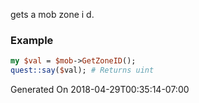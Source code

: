 gets a mob zone i d.
### Example

```perl
my $val = $mob->GetZoneID();
quest::say($val); # Returns uint
```


Generated On 2018-04-29T00:35:14-07:00